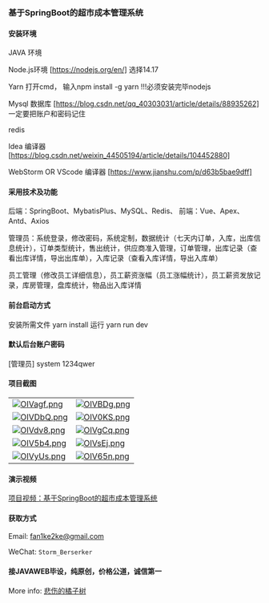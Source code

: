 ### 基于SpringBoot的超市成本管理系统

#### 安装环境

JAVA 环境 

Node.js环境 [https://nodejs.org/en/] 选择14.17

Yarn 打开cmd， 输入npm install -g yarn !!!必须安装完毕nodejs

Mysql 数据库 [https://blog.csdn.net/qq_40303031/article/details/88935262] 一定要把账户和密码记住

redis

Idea 编译器 [https://blog.csdn.net/weixin_44505194/article/details/104452880]

WebStorm OR VScode 编译器 [https://www.jianshu.com/p/d63b5bae9dff]

#### 采用技术及功能

后端：SpringBoot、MybatisPlus、MySQL、Redis、
前端：Vue、Apex、Antd、Axios

管理员：系统登录，修改密码，系统定制，数据统计（七天内订单，入库，出库信息统计），订单类型统计，售出统计，供应商准入管理，订单管理，出库记录（查看出库详情，导出出库单），入库记录（查看入库详情，导出入库单）

员工管理（修改员工详细信息），员工薪资涨幅（员工涨幅统计），员工薪资发放记录，库房管理，盘库统计，物品出入库详情

#### 前台启动方式
安装所需文件 yarn install 
运行 yarn run dev

#### 默认后台账户密码
[管理员]
system
1234qwer


#### 项目截图

|  |  |
|---------------------|---------------------|
|[![OIVagf.png](https://s1.ax1x.com/2022/10/15/x0qSRe.jpg)](https://imgtu.com/i/OIVagf)  |[![OIVBDg.png](https://s1.ax1x.com/2022/10/15/x0bXa6.jpg)](https://imgtu.com/i/OIVBDg) |
| [![OIVDbQ.png](https://s1.ax1x.com/2022/10/15/x0bxPO.jpg)](https://imgtu.com/i/OIVDbQ) | [![OIV0KS.png](https://s1.ax1x.com/2022/10/15/x0bjIK.jpg)](https://imgtu.com/i/OIV0KS) |
| [![OIVdv8.png](https://s1.ax1x.com/2022/10/15/x0bzGD.jpg)](https://imgtu.com/i/OIVdv8) | [![OIVgCq.png](https://s1.ax1x.com/2022/10/15/x0qPsA.jpg)](https://imgtu.com/i/OIVgCq) |
| [![OIV5b4.png](https://s1.ax1x.com/2022/10/15/x0qCMd.jpg)](https://imgtu.com/i/OIV5b4) | [![OIVsEj.png](https://s1.ax1x.com/2022/05/17/OIVsEj.png)](https://imgtu.com/i/OIVsEj) |
| [![OIVyUs.png](https://s1.ax1x.com/2022/10/15/x0qiqI.jpg)](https://imgtu.com/i/OIVyUs) | [![OIV65n.png](https://s1.ax1x.com/2022/10/15/x0qkZt.jpg)](https://imgtu.com/i/OIV65n)


#### 演示视频

[项目视频：基于SpringBoot的超市成本管理系统](https://www.bilibili.com/video/BV1Kg411a7jT/)

#### 获取方式

Email: fan1ke2ke@gmail.com

WeChat: `Storm_Berserker`

#### 接JAVAWEB毕设，纯原创，价格公道，诚信第一

More info: [悲伤的橘子树](https://berserker287.github.io/)

